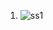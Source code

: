 1. ![ss1](https://user-images.githubusercontent.com/98951784/153712530-b78cd489-3b7e-4e67-a0cd-3a257136796c.png)
